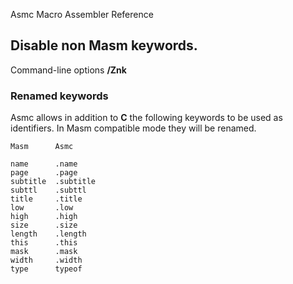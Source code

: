 Asmc Macro Assembler Reference

## Disable non Masm keywords.

Command-line options **/Znk**

### Renamed keywords

Asmc allows in addition to **C** the following keywords to be used as identifiers. In Masm compatible mode they will be renamed.

    Masm      Asmc

    name      .name
    page      .page
    subtitle  .subtitle
    subttl    .subttl
    title     .title
    low       .low
    high      .high
    size      .size
    length    .length
    this      .this
    mask      .mask
    width     .width
    type      typeof

